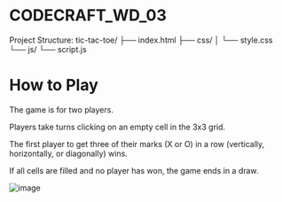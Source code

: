 # CODECRAFT_WD_03

Project Structure:
tic-tac-toe/
├── index.html
├── css/
│   └── style.css
└── js/
    └── script.js

# How to Play
The game is for two players.

Players take turns clicking on an empty cell in the 3x3 grid.

The first player to get three of their marks (X or O) in a row (vertically, horizontally, or diagonally) wins.

If all cells are filled and no player has won, the game ends in a draw.

![image](https://github.com/user-attachments/assets/1ed0e3b9-7ce8-4d54-b97a-1d4980db4518)
